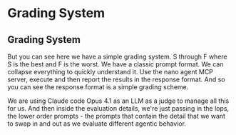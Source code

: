# Grading System

<!-- 추출 정보
노드 ID: 13
제목: Grading System
추출 길이: 660자
추출 시간: 2025-08-13 17:34:03
-->

## Grading System

But you can see here we have a simple grading system. S through F where S is the best and F is the worst. We have a classic prompt format. We can collapse everything to quickly understand it. Use the nano agent MCP server, execute and then report the results in the response format. And so you can see the response format is a simple grading scheme.

We are using Claude code Opus 4.1 as an LLM as a judge to manage all this for us. And then inside the evaluation details, we're just passing in the lops, the lower order prompts - the prompts that contain the detail that we want to swap in and out as we evaluate different agentic behavior.
